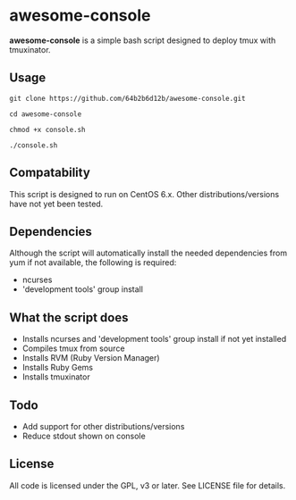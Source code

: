 # awesome-console
**awesome-console** is a simple bash script designed to deploy tmux with tmuxinator.

## Usage
`git clone https://github.com/64b2b6d12b/awesome-console.git`

`cd awesome-console`

`chmod +x console.sh` 

`./console.sh`

## Compatability
This script is designed to run on CentOS 6.x. Other distributions/versions have not yet been tested.

## Dependencies
Although the script will automatically install the needed dependencies from yum if not available, the following is required:

* ncurses
* 'development tools' group install

## What the script does

* Installs ncurses and 'development tools' group install if not yet installed
* Compiles tmux from source
* Installs RVM (Ruby Version Manager)
* Installs Ruby Gems
* Installs tmuxinator

## Todo

* Add support for other distributions/versions
* Reduce stdout shown on console

## License
All code is licensed under the GPL, v3 or later. See LICENSE file for details.

